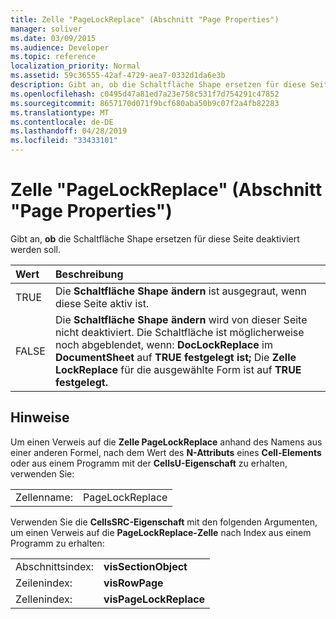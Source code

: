 ```yaml
---
title: Zelle "PageLockReplace" (Abschnitt "Page Properties")
manager: soliver
ms.date: 03/09/2015
ms.audience: Developer
ms.topic: reference
localization_priority: Normal
ms.assetid: 59c36555-42af-4729-aea7-0332d1da6e3b
description: Gibt an, ob die Schaltfläche Shape ersetzen für diese Seite deaktiviert werden soll.
ms.openlocfilehash: c0495d47a81ed7a23e758c531f7d754291c47852
ms.sourcegitcommit: 8657170d071f9bcf680aba50b9c07f2a4fb82283
ms.translationtype: MT
ms.contentlocale: de-DE
ms.lasthandoff: 04/28/2019
ms.locfileid: "33433101"
---
```

# <a name="pagelockreplace-cell-page-properties-section"></a>Zelle "PageLockReplace" (Abschnitt "Page Properties")

Gibt an, **ob** die Schaltfläche Shape ersetzen für diese Seite deaktiviert werden soll. 
  
|**Wert**|**Beschreibung**|
|:-----|:-----|
|TRUE  <br/> |Die **Schaltfläche Shape ändern** ist ausgegraut, wenn diese Seite aktiv ist.  <br/> |
|FALSE  <br/> |Die **Schaltfläche Shape ändern** wird von dieser Seite nicht deaktiviert. Die Schaltfläche ist möglicherweise noch abgeblendet, wenn: **DocLockReplace** im **DocumentSheet** auf **TRUE festgelegt ist;** Die **Zelle LockReplace** für die ausgewählte Form ist auf **TRUE festgelegt.**  <br/> |
   
## <a name="remarks"></a>Hinweise

Um einen Verweis auf die **Zelle PageLockReplace** anhand des Namens aus einer anderen Formel, nach dem Wert des **N-Attributs** eines **Cell-Elements** oder aus einem Programm mit der **CellsU-Eigenschaft** zu erhalten, verwenden Sie: 
  
|||
|:-----|:-----|
| Zellenname:  <br/> | PageLockReplace  <br/> |
   
Verwenden Sie die **CellsSRC-Eigenschaft** mit den folgenden Argumenten, um einen Verweis auf die **PageLockReplace-Zelle** nach Index aus einem Programm zu erhalten: 
  
|||
|:-----|:-----|
| Abschnittsindex:  <br/> |**visSectionObject** <br/> |
| Zeilenindex:  <br/> |**visRowPage** <br/> |
| Zellenindex:  <br/> |**visPageLockReplace** <br/> |
   

